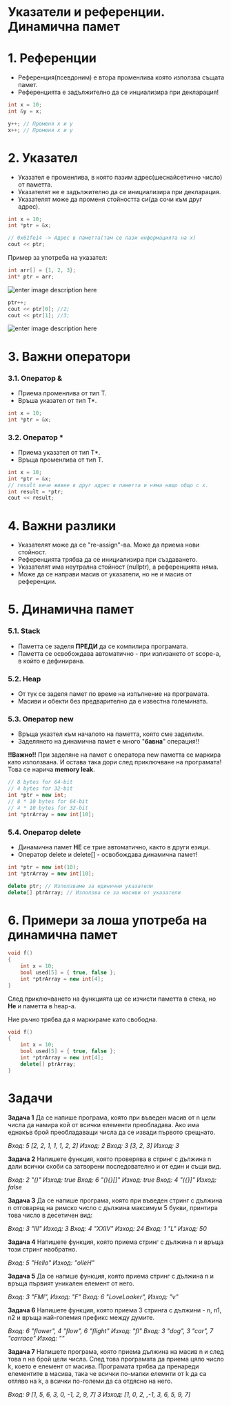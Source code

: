 <h1>Указатели и референции. Динамична памет</h1>

<h1>1. Референции</h1>

- Референция(псевдоним) е втора променлива която използва същата памет.
- Референцията е задължително да се инциализира при декларация!

```c++
int x = 10;
int &y = x;

y++; // Променя х и у
x++; // Променя х и у
```

<h1>2. Указател</h1>

- Указател е променлива, в която пазим адрес(шеснайсетично число) от паметта.
- Указателят не е задължително да се инициализира при декларация.
- Указателят може да променя стойността си(да сочи към друг адрес).

```c++
int x = 10;
int *ptr = &x;

// 0x61fe14 -> Адрес в паметта(там се пази информацията на x)
cout << ptr;
```

Пример за употреба на указател:

```c++
int arr[] = {1, 2, 3};
int* ptr = arr;
```

![enter image description here](https://i.ibb.co/cDcX8st/Untitled-Diagram-drawio-3.png)

```c++
ptr++;
cout << ptr[0]; //2;
cout << ptr[1]; //3;
```

 ![enter image description here](https://i.ibb.co/xLLsVK5/Untitled-Diagram-drawio-4.png)

<h1>3. Важни оператори</h1>

<h3>3.1. Оператор &</h3>

- Приема променлива от тип Т.
- Връша указател от тип Т*.

```c++
int x = 10;
int *ptr = &x;
```

<h3>3.2. Оператор *</h3>

- Приема указател от тип Т*.
- Връща променлива от тип Т.

```c++
int x = 10;
int *ptr = &x;
// result вече живее в друг адрес в паметта и няма нищо общо с x.
int result = *ptr;
cout << result;
```

<h1>4. Важни разлики</h1>

- Указателят може да се "re-assign"-ва. Може да приема нови стойност.
- Референцията трябва да се инициализира при създаването.
- Указателят има неутрална стойност (nullptr), а референцията няма.
- Може да се направи масив от указатели, но не и масив от референции.

<h1>5. Динамична памет</h1>

<h3>5.1. Stack</h3>

- Паметта се заделя **ПРЕДИ** да се компилира програмата.
- Паметта се освобождава автоматично - при излизането от scope-а,  в който е дефинирана.

<h3>5.2. Heap</h3>

- От тук се заделя памет по време на изпълнение на програмата.
- Масиви и обекти без предварително да е известна големината.

<h3>5.3. Оператор new</h3>

- Връща указтел към началото на паметта, която сме заделили.
- Заделянето на динамична памет е много "**бавна**" операция!!

**!!Важно!!** При заделяне на памет с оператора new паметта се маркира като използвана. И остава така дори след приключване на програмата! Това се нарича **memory leak**.

```c++
// 8 bytes for 64-bit
// 4 bytes for 32-bit
int *ptr = new int;
// 8 * 10 bytes for 64-bit
// 4 * 10 bytes for 32-bit
int *ptrArray = new int[10];
```

<h3>5.4. Оператор delete</h3>

- Динамична памет **НЕ** се трие автоматично, както в други езици.
- Оператор delete и delete[] - освобождава динамична памет!

```c++
int *ptr = new int(10);
int *ptrArray = new int[10];

delete ptr; // Използваме за единични указатели
delete[] ptrArray; // Използва се за масиви от указатели
```

<h1>6. Примери за лоша употреба на динамична памет</h1>

```c++
void f()
{
    int x = 10;
    bool used[5] = { true, false };
    int *ptrArray = new int[4];
}
```

След приключването на функцията ще се изчисти паметта в стека, но **Не** и паметта в heap-а.

Ние ръчно трябва да я маркираме като свободна.

```c++
void f()
{
    int x = 10;
    bool used[5] = { true, false };
    int *ptrArray = new int[4];
    delete[] ptrArray;
}
```
<h1>Задачи</h1>

**Задача 1** Да се напише програма, която при въведен масив от n цели числа да намира кой от всички елементи преобладава. Ако има еднакъв брой преобладаващи числа да се извади първото срещнато.

*Вход: 5 [2, 2, 1, 1, 1, 2, 2]  Изход: 2*
*Вход: 3 [3, 2, 3]  Изход: 3*

**Задача 2** Напишете функция, която проверява в стринг с дължина n дали всички скоби са затворени последователно и от един и същи вид.

*Вход: 2 "()" Изход: true*
*Вход: 6 "(){}[]" Изход: true*
*Вход: 4 "({}]" Изход: false*

**Задача 3** Да се напише програма, която при въведен стринг с дължина n отговарящ на римско число с дължина максимум 5 букви, принтира това число в десетичен вид:

*Вход: 3 "III" Изход: 3*
*Вход: 4 "XXIV" Изход: 24*
*Вход: 1 "L" Изход: 50*

**Задача 4** Напишете функция, която приема стринг с дължина n и връща този стринг наобратно.

*Вход: 5 "Hello" Изход: "olleH"*

**Задача 5** Да се напише функция, която приема стринг с дължина n и връща първият уникален елемент от него.

*Вход: 3 "FMI", Изход: "F"*
*Вход: 6 "LoveLoaker", Изход: "v"*

**Задача 6** Напишете функция, която приема 3 стринга с дължини - n, n1, n2 и връща най-големия префикс между думите.

*Вход: 6 "flower", 4 "flow", 6 "flight" Изход: "fl"*
*Вход: 3 "dog", 3 "car", 7 "carrace" Изход: ""*

**Задача 7** Напишете програма, която приема дължина на масив n и след това n на брой цели числа. След това програмата да приема цяло число k, което е елемент от масива. Програмата трябва да пренареди елементите в масива, така че всички по-малки елемнти от k да са отляво на k, а всички по-големи да са отдясно на него.

*Вход: 9 [1, 5, 6, 3, 0, -1, 2, 9, 7] 3 Изход: [1, 0, 2, ,-1, 3, 6, 5, 9, 7]*